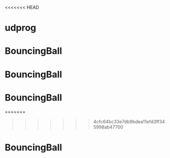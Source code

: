 <<<<<<< HEAD
# udprog
# BouncingBall
# BouncingBall
# BouncingBall
=======

>>>>>>> 4cfc64bc33e7db9bdea11efd3ff345998ab47700
# BouncingBall
